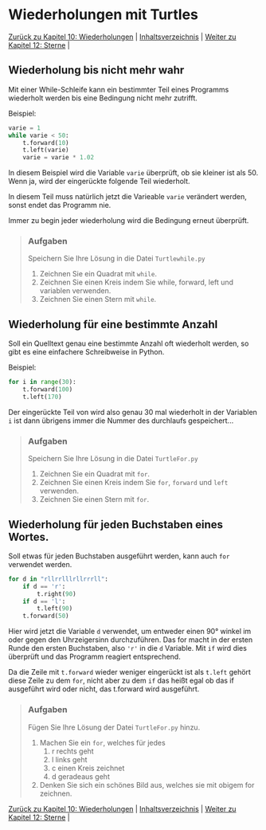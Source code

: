 # Wiederholungen mit Turtles

[Zurück zu Kapitel 10: Wiederholungen](Wiederholungen.md) |  [Inhaltsverzeichnis](README.md) |  [Weiter zu Kapitel 12: Sterne](Sterne.md) | 

## Wiederholung bis nicht mehr wahr

Mit einer While-Schleife kann ein bestimmter Teil eines Programms wiederholt werden bis eine Bedingung nicht mehr zutrifft.

Beispiel:

```python
varie = 1
while varie < 50:
    t.forward(10)
    t.left(varie)
    varie = varie * 1.02
```

In diesem Beispiel wird die Variable `varie` überprüft, ob sie kleiner ist als 50. Wenn ja, wird der eingerückte folgende Teil wiederholt.

In diesem Teil muss natürlich jetzt die Varieable `varie` verändert werden, sonst endet das Programm nie.

Immer zu begin jeder wiederholung wird die Bedingung erneut überprüft.

> ### Aufgaben
>
> Speichern Sie Ihre Lösung in die Datei `Turtlewhile.py`
>
> 1. Zeichnen Sie ein Quadrat mit `while`.
> 2. Zeichnen Sie einen Kreis indem Sie while, forward, left und variablen verwenden.
> 3. Zeichnen Sie einen Stern mit `while`.

## Wiederholung für eine bestimmte Anzahl

Soll ein Quelltext genau eine bestimmte Anzahl oft wiederholt werden, so gibt es eine einfachere Schreibweise in Python.

Beispiel:

```python
for i in range(30):
    t.forward(100)
    t.left(170)
```

Der eingerückte Teil von wird also genau 30 mal wiederholt in der Variablen `i` ist dann übrigens immer die Nummer des durchlaufs gespeichert...

> ### Aufgaben
>
> Speichern Sie Ihre Lösung in die Datei `TurtleFor.py`
>
> 1. Zeichnen Sie ein Quadrat mit `for`.
> 2. Zeichnen Sie einen Kreis indem Sie `for`, `forward` und `left` verwenden.
> 3. Zeichnen Sie einen Stern mit `for`.

## Wiederholung für jeden Buchstaben eines Wortes.

Soll etwas für jeden Buchstaben ausgeführt werden, kann auch `for` verwendet werden.

```python
for d in "rllrrlllrllrrrll":
    if d == 'r':
        t.right(90)
    if d == 'l':
        t.left(90)
    t.forward(50)
```

Hier wird jetzt die Variable `d` verwendet, um entweder einen 90° winkel im oder gegen den Uhrzeigersinn durchzuführen. Das for macht in der ersten Runde den ersten Buchstaben, also `'r'` in die `d` Variable. Mit `if` wird dies überprüft und das Programm reagiert entsprechend.

Da die Zeile mit `t.forward` wieder weniger eingerückt ist als `t.left` gehört diese Zeile zu dem `for`, nicht aber zu dem `if` das heißt egal ob das if ausgeführt wird oder nicht, das t.forward wird ausgeführt.

> ### Aufgaben
>
> Fügen Sie Ihre Lösung der Datei `TurtleFor.py` hinzu.
>
> 1. Machen Sie ein `for`, welches für jedes
>    1. r rechts geht
>    2. l links geht
>    3. c einen Kreis zeichnet
>    4. d geradeaus geht
> 2. Denken Sie sich ein schönes Bild aus, welches sie mit obigem for zeichnen.

[Zurück zu Kapitel 10: Wiederholungen](Wiederholungen.md) |  [Inhaltsverzeichnis](README.md) |  [Weiter zu Kapitel 12: Sterne](Sterne.md) | 

